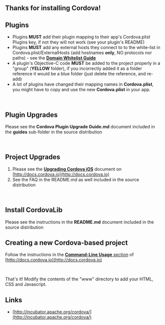 <!--
#
# Licensed to the Apache Software Foundation (ASF) under one
# or more contributor license agreements.  See the NOTICE file
# distributed with this work for additional information
# regarding copyright ownership.  The ASF licenses this file
# to you under the Apache License, Version 2.0 (the
# "License"); you may not use this file except in compliance
# with the License.  You may obtain a copy of the License at
# 
# http://www.apache.org/licenses/LICENSE-2.0
# 
# Unless required by applicable law or agreed to in writing,
# software distributed under the License is distributed on an
# "AS IS" BASIS, WITHOUT WARRANTIES OR CONDITIONS OF ANY
#  KIND, either express or implied.  See the License for the
# specific language governing permissions and limitations
# under the License.
#
-->
## Thanks for installing Cordova!

## Plugins

* Plugins **MUST** add their plugin mapping to their app's Cordova.plist Plugins key, if not they will not work (see your plugin's README)
* Plugins **MUST** add any external hosts they connect to to the white-list in Cordova.plist/ExternalHosts (add hostnames **only**, NO protocols nor paths) - see the [**Domain Whitelist Guide**](http://docs.cordova.io/en/edge/guide_whitelist_index.md.html#Domain%20Whitelist%20Guide)
* A plugin's Objective-C code **MUST** be added to the project properly in a "group" (**YELLOW** folder), if you incorrectly added it as a folder reference it would be a blue folder (just delete the reference, and re-add)
* A lot of plugins have changed their mapping names in **Cordova.plist**, you might have to copy and use the new **Cordova.plist** in your app.

<br />

## Plugin Upgrades
	
Please see the **Cordova Plugin Upgrade Guide.md** document included in the **guides** sub-folder in the source distribution

<br />

## Project Upgrades
	
1. Please see the [**Upgrading Cordova iOS**](http://docs.cordova.io/en/edge/guide_upgrading_index.md.html) document on [http://docs.cordova.io](http://docs.cordova.io)
2. See the FAQ in the README.md as well included in the source distribution

<br />

## Install CordovaLib

Please see the instructions in the **README.md** document included in the source distribution

## Creating a new Cordova-based project

Follow the instructions in the [**Command-Line Usage** section](http://docs.cordova.io/en/edge/guide_command-line_index.md.html#Command-Line%20Usage) of [http://docs.cordova.io](http://docs.cordova.io)

<br />

That's it! Modify the contents of the "www" directory to add your HTML, CSS and Javascript.
<br />

## Links

* [http://incubator.apache.org/cordova/](http://incubator.apache.org/cordova/)


<br />
